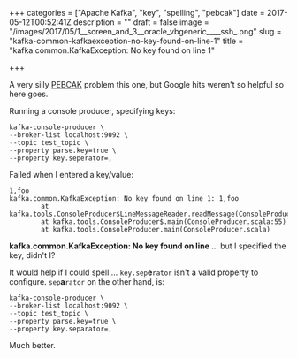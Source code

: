 +++
categories = ["Apache Kafka", "key", "spelling", "pebcak"]
date = 2017-05-12T00:52:41Z
description = ""
draft = false
image = "/images/2017/05/1__screen_and_3__oracle_vbgeneric____ssh_.png"
slug = "kafka-common-kafkaexception-no-key-found-on-line-1"
title = "kafka.common.KafkaException: No key found on line 1"

+++

A very silly [PEBCAK](https://en.wiktionary.org/wiki/PEBCAK) problem this one, but Google hits weren't so helpful so here goes. 

Running a console producer, specifying keys: 

    kafka-console-producer \
    --broker-list localhost:9092 \
    --topic test_topic \
    --property parse.key=true \
    --property key.seperator=,

Failed when I entered a key/value: 

```
1,foo
kafka.common.KafkaException: No key found on line 1: 1,foo
        at kafka.tools.ConsoleProducer$LineMessageReader.readMessage(ConsoleProducer.scala:314)
        at kafka.tools.ConsoleProducer$.main(ConsoleProducer.scala:55)
        at kafka.tools.ConsoleProducer.main(ConsoleProducer.scala)
```

**kafka.common.KafkaException: No key found on line** ... but I specified the key, didn't I? 

It would help if I could spell ...  `key.sep`**e**`rator` isn't a valid property to configure. `sep`**a**`rator` on the other hand, is: 

    kafka-console-producer \
    --broker-list localhost:9092 \
    --topic test_topic \
    --property parse.key=true \
    --property key.separator=,

Much better.
